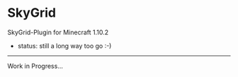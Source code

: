 # SkyGrid

SkyGrid-Plugin for Minecraft 1.10.2

 - status: still a long way too go :-)

 ---
 
 Work in Progress...